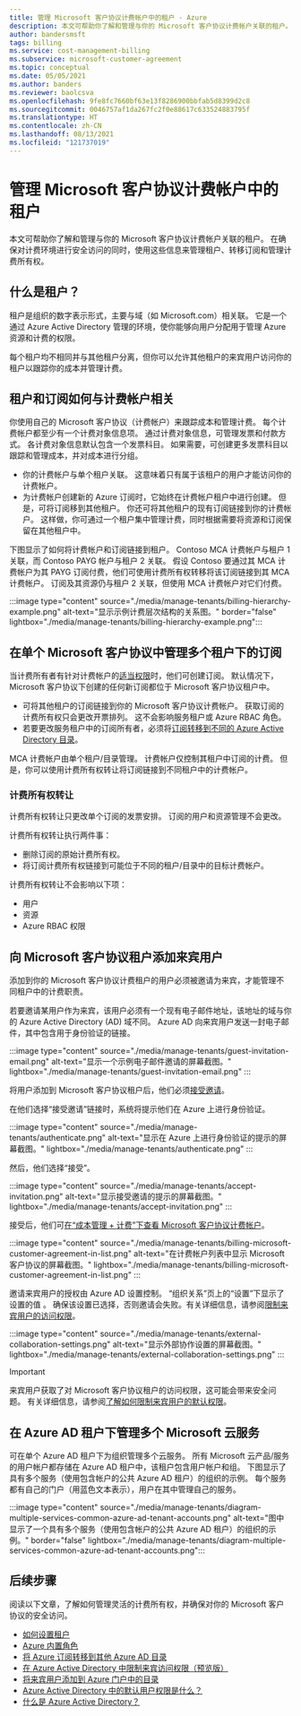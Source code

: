 ```yaml
---
title: 管理 Microsoft 客户协议计费帐户中的租户 - Azure
description: 本文可帮助你了解和管理与你的 Microsoft 客户协议计费帐户关联的租户。
author: bandersmsft
tags: billing
ms.service: cost-management-billing
ms.subservice: microsoft-customer-agreement
ms.topic: conceptual
ms.date: 05/05/2021
ms.author: banders
ms.reviewer: baolcsva
ms.openlocfilehash: 9fe8fc7660bf63e13f8286900bbfab5d8399d2c8
ms.sourcegitcommit: 0046757af1da267fc2f0e88617c633524883795f
ms.translationtype: HT
ms.contentlocale: zh-CN
ms.lasthandoff: 08/13/2021
ms.locfileid: "121737019"
---
```

# <a name="manage-tenants-in-your-microsoft-customer-agreement-billing-account"></a>管理 Microsoft 客户协议计费帐户中的租户

本文可帮助你了解和管理与你的 Microsoft 客户协议计费帐户关联的租户。 在确保对计费环境进行安全访问的同时，使用这些信息来管理租户、转移订阅和管理计费所有权。

## <a name="whats-a-tenant"></a>什么是租户？

租户是组织的数字表示形式，主要与域（如 Microsoft.com）相关联。 它是一个通过 Azure Active Directory 管理的环境，使你能够向用户分配用于管理 Azure 资源和计费的权限。

每个租户均不相同并与其他租户分离，但你可以允许其他租户的来宾用户访问你的租户以跟踪你的成本并管理计费。

## <a name="how-tenants-and-subscriptions-relate-to-billing-account"></a>租户和订阅如何与计费帐户相关

你使用自己的 Microsoft 客户协议（计费帐户）来跟踪成本和管理计费。 每个计费帐户都至少有一个计费对象信息项。 通过计费对象信息，可管理发票和付款方式。 各计费对象信息默认包含一个发票科目。 如果需要，可创建更多发票科目以跟踪和管理成本，并对成本进行分组。

- 你的计费帐户与单个租户关联。 这意味着只有属于该租户的用户才能访问你的计费帐户。
- 为计费帐户创建新的 Azure 订阅时，它始终在计费帐户租户中进行创建。 但是，可将订阅移到其他租户。 你还可将其他租户的现有订阅链接到你的计费帐户。 这样做，你可通过一个租户集中管理计费，同时根据需要将资源和订阅保留在其他租户中。

下图显示了如何将计费帐户和订阅链接到租户。 Contoso MCA 计费帐户与租户 1 关联，而 Contoso PAYG 帐户与租户 2 关联。 假设 Contoso 要通过其 MCA 计费帐户为其 PAYG 订阅付费，他们可使用计费所有权转移将该订阅链接到其 MCA 计费帐户。 订阅及其资源仍与租户 2 关联，但使用 MCA 计费帐户对它们付费。

:::image type="content" source="./media/manage-tenants/billing-hierarchy-example.png" alt-text="显示示例计费层次结构的关系图。" border="false" lightbox="./media/manage-tenants/billing-hierarchy-example.png":::

## <a name="manage-subscriptions-under-multiple-tenants-in-a-single-microsoft-customer-agreement"></a>在单个 Microsoft 客户协议中管理多个租户下的订阅

当计费所有者有针对计费帐户的[适当权限](../manage/understand-mca-roles.md#subscription-billing-roles-and-tasks)时，他们可创建订阅。 默认情况下，Microsoft 客户协议下创建的任何新订阅都位于 Microsoft 客户协议租户中。

- 可将其他租户的订阅链接到你的 Microsoft 客户协议计费帐户。 获取订阅的计费所有权只会更改开票排列。 这不会影响服务租户或 Azure RBAC 角色。
- 若要更改服务租户中的订阅所有者，必须将[订阅转移到不同的 Azure Active Directory 目录](../../role-based-access-control/transfer-subscription.md)。

MCA 计费帐户由单个租户/目录管理。 计费帐户仅控制其租户中订阅的计费。 但是，你可以使用计费所有权转让将订阅链接到不同租户中的计费帐户。

### <a name="billing-ownership-transfer"></a>计费所有权转让

计费所有权转让只更改单个订阅的发票安排。 订阅的用户和资源管理不会更改。

计费所有权转让执行两件事：

- 删除订阅的原始计费所有权。
- 将订阅计费所有权链接到可能位于不同的租户/目录中的目标计费帐户。

计费所有权转让不会影响以下项：

- 用户
- 资源
- Azure RBAC 权限


## <a name="add-guest-users-to-your-microsoft-customer-agreement-tenant"></a>向 Microsoft 客户协议租户添加来宾用户

添加到你的 Microsoft 客户协议计费租户的用户必须被邀请为来宾，才能管理不同租户中的计费职责。

若要邀请某用户作为来宾，该用户必须有一个现有电子邮件地址，该地址的域与你的 Azure Active Directory (AD) 域不同。 Azure AD 向来宾用户发送一封电子邮件，其中包含用于身份验证的链接。

:::image type="content" source="./media/manage-tenants/guest-invitation-email.png" alt-text="显示一个示例电子邮件邀请的屏幕截图。" lightbox="./media/manage-tenants/guest-invitation-email.png" :::

将用户添加到 Microsoft 客户协议租户后，他们必须[接受邀请](../../active-directory/external-identities/b2b-quickstart-add-guest-users-portal.md#accept-the-invitation)。

在他们选择“接受邀请”链接时，系统将提示他们在 Azure 上进行身份验证。

:::image type="content" source="./media/manage-tenants/authenticate.png" alt-text="显示在 Azure 上进行身份验证的提示的屏幕截图。" lightbox="./media/manage-tenants/authenticate.png" :::

然后，他们选择“接受”。

:::image type="content" source="./media/manage-tenants/accept-invitation.png" alt-text="显示接受邀请的提示的屏幕截图。" lightbox="./media/manage-tenants/accept-invitation.png" :::

接受后，他们可[在“成本管理 + 计费”下查看 Microsoft 客户协议计费帐户](../understand/mca-overview.md#check-access-to-a-microsoft-customer-agreement)。

:::image type="content" source="./media/manage-tenants/billing-microsoft-customer-agreement-in-list.png" alt-text="在计费帐户列表中显示 Microsoft 客户协议的屏幕截图。" lightbox="./media/manage-tenants/billing-microsoft-customer-agreement-in-list.png" :::

邀请来宾用户的授权由 Azure AD 设置控制。 “组织关系”页上的“设置”下显示了设置的值 。 确保该设置已选择，否则邀请会失败。有关详细信息，请参阅[限制来宾用户的访问权限](../../active-directory/enterprise-users/users-restrict-guest-permissions.md)。

:::image type="content" source="./media/manage-tenants/external-collaboration-settings.png" alt-text="显示外部协作设置的屏幕截图。" lightbox="./media/manage-tenants/external-collaboration-settings.png" :::

> [!IMPORTANT]
> 来宾用户获取了对 Microsoft 客户协议租户的访问权限，这可能会带来安全问题。 有关详细信息，请参阅[了解如何限制来宾用户的默认权限](../../active-directory/fundamentals/users-default-permissions.md#restrict-member-users-default-permissions)。

## <a name="manage-multiple-microsoft-cloud-services-under-an-azure-ad-tenant"></a>在 Azure AD 租户下管理多个 Microsoft 云服务

可在单个 Azure AD 租户下为组织管理多个云服务。 所有 Microsoft 云产品/服务的用户帐户都存储在 Azure AD 租户中，该租户包含用户帐户和组。 下图显示了具有多个服务（使用包含帐户的公共 Azure AD 租户）的组织的示例。 每个服务都有自己的门户（用蓝色文本表示），用户在其中管理自己的服务。

:::image type="content" source="./media/manage-tenants/diagram-multiple-services-common-azure-ad-tenant-accounts.png" alt-text="图中显示了一个具有多个服务（使用包含帐户的公共 Azure AD 租户）的组织的示例。" border="false" lightbox="./media/manage-tenants/diagram-multiple-services-common-azure-ad-tenant-accounts.png":::

## <a name="next-steps"></a>后续步骤

阅读以下文章，了解如何管理灵活的计费所有权，并确保对你的 Microsoft 客户协议的安全访问。

- [如何设置租户](../../active-directory/develop/quickstart-create-new-tenant.md)
- [Azure 内置角色](../../role-based-access-control/built-in-roles.md)
- [将 Azure 订阅转移到其他 Azure AD 目录](../../role-based-access-control/transfer-subscription.md)
- [在 Azure Active Directory 中限制来宾访问权限（预览版）](../../active-directory/enterprise-users/users-restrict-guest-permissions.md)
- [将来宾用户添加到 Azure 门户中的目录](../../active-directory/external-identities/b2b-quickstart-add-guest-users-portal.md#accept-the-invitation)
- [Azure Active Directory 中的默认用户权限是什么？](../../active-directory/external-identities/b2b-quickstart-add-guest-users-portal.md#accept-the-invitation)
- [什么是 Azure Active Directory？](../../active-directory/fundamentals/active-directory-whatis.md)